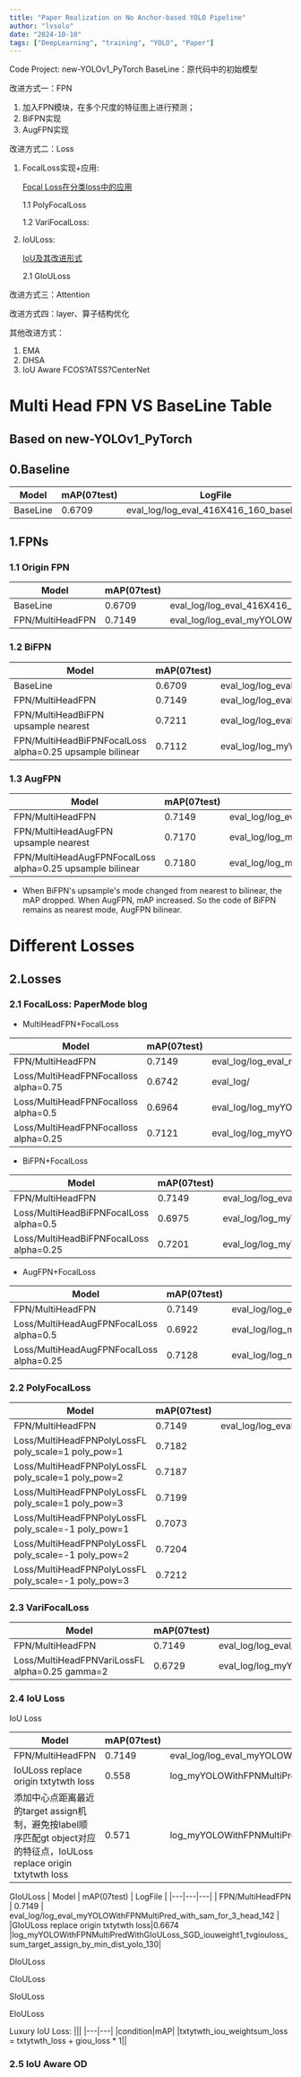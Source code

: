 ```yaml
---
title: "Paper Realization on No Anchor-based YOLO Pipeline"
author: "lvsolo"
date: "2024-10-10"
tags: ["DeepLearning", "training", "YOLO", "Paper"]
---
```


Code Project: new-YOLOv1_PyTorch
BaseLine：原代码中的初始模型

改进方式一：FPN
1. 加入FPN模块，在多个尺度的特征图上进行预测；
2. BiFPN实现
3. AugFPN实现

改进方式二：Loss
1. FocalLoss实现+应用: 

    [Focal Loss在分类loss中的应用](/content/posts/experiments_for_papers/focalloss.md)

    1.1 PolyFocalLoss

    1.2 VariFocalLoss:

2. IoULoss:

   [IoU及其改进形式](https://learnopencv.com/iou-loss-functions-object-detection/#iou-based-loss-functions)

    2.1 GIoULoss



改进方式三：Attention


改进方式四：layer、算子结构优化


其他改进方式：
1. EMA
2. DHSA
3. IoU Aware
FCOS?ATSS?CenterNet




# Multi Head FPN VS BaseLine Table
## Based on new-YOLOv1_PyTorch

## 0.Baseline

| Model | mAP(07test) | LogFile |
|---|---|---|
| BaseLine | 0.6709 | eval_log/log_eval_416X416_160_baseline |

## 1.FPNs
### 1.1 Origin FPN

| Model | mAP(07test) | LogFile |
|---|---|---|
| BaseLine | 0.6709 | eval_log/log_eval_416X416_160_baseline |
| FPN/MultiHeadFPN | 0.7149 | eval_log/log_eval_myYOLOWithFPNMultiPred_with_sam_for_3_head_142 |
### 1.2 BiFPN

| Model | mAP(07test) | LogFile |
|---|---|---|
| BaseLine | 0.6709 | eval_log/log_eval_416X416_160_baseline |
| FPN/MultiHeadFPN | 0.7149 | eval_log/log_eval_myYOLOWithFPNMultiPred_with_sam_for_3_head_142 |
| FPN/MultiHeadBiFPN upsample nearest | 0.7211 | eval_log/log_eval_myYOLOWithBiFPNMultiPred_with_sam_for_3_head_140 |
| FPN/MultiHeadBiFPNFocalLoss alpha=0.25 upsample bilinear | 0.7112 | eval_log/log_myYOLOWithBiFPNMultiPredFocalLoss_alpha0.25_bilinear_yolo_140 |

### 1.3 AugFPN

| Model | mAP(07test) | LogFile |
|---|---|---|
| FPN/MultiHeadFPN | 0.7149 | eval_log/log_eval_myYOLOWithFPNMultiPred_with_sam_for_3_head_142 |
| FPN/MultiHeadAugFPN upsample nearest | 0.7170 | eval_log/log_myYOLOWithAugFPNMultiPred_yolo_150 |
| FPN/MultiHeadAugFPNFocalLoss alpha=0.25 upsample bilinear | 0.7180 | eval_log/log_myYOLOWithAugFPNMultiPredFocalLoss_alpha0.25_bilinear_yolo_150 |

- When BiFPN's upsample's mode changed from nearest to bilinear, the mAP dropped. When AugFPN, mAP increased. So the code of BiFPN remains as nearest mode, AugFPN bilinear.

# Different Losses 
## 2.Losses
### 2.1 FocalLoss: PaperMode blog
- MultiHeadFPN+FocalLoss

| Model | mAP(07test) | LogFile |
|---|---|---|
| FPN/MultiHeadFPN | 0.7149 | eval_log/log_eval_myYOLOWithFPNMultiPred_with_sam_for_3_head_142 |
| Loss/MultiHeadFPNFocalloss alpha=0.75| 0.6742 | eval_log/|
| Loss/MultiHeadFPNFocalloss alpha=0.5| 0.6964 | eval_log/log_myYOLOWithFPNMultiPredFocalLoss_yolo_143_new |
| Loss/MultiHeadFPNFocalloss alpha=0.25| 0.7121 | eval_log/log_myYOLOWithFPNMultiPredFocalLoss_alpha0.25_yolo_154 |

- BiFPN+FocalLoss

| Model | mAP(07test) | LogFile |
|---|---|---|
| FPN/MultiHeadFPN | 0.7149 | eval_log/log_eval_myYOLOWithFPNMultiPred_with_sam_for_3_head_142 |
| Loss/MultiHeadBiFPNFocalLoss alpha=0.5| 0.6975 | eval_log/log_myYOLOWithBiFPNMultiPredFocalLoss_yolo_152 |
| Loss/MultiHeadBiFPNFocalLoss alpha=0.25| 0.7201 | eval_log/log_myYOLOWithBiFPNMultiPredFocalLoss_alpha0.25_yolo_141 |

- AugFPN+FocalLoss

| Model | mAP(07test) | LogFile |
|---|---|---|
| FPN/MultiHeadFPN | 0.7149 | eval_log/log_eval_myYOLOWithFPNMultiPred_with_sam_for_3_head_142 |
| Loss/MultiHeadAugFPNFocalLoss alpha=0.5| 0.6922 | eval_log/log_myYOLOWithAugFPNMultiPredFocalLoss_yolo_143 |
| Loss/MultiHeadAugFPNFocalLoss alpha=0.25| 0.7128 | eval_log/log_myYOLOWithAugFPNMultiPredFocalLoss_alpha0.25_yolo_154 |

### 2.2 PolyFocalLoss

| Model | mAP(07test) | LogFile |
|---|---|---|
| FPN/MultiHeadFPN | 0.7149 | eval_log/log_eval_myYOLOWithFPNMultiPred_with_sam_for_3_head_142 |
| Loss/MultiHeadFPNPolyLossFL poly_scale=1 poly_pow=1 | 0.7182 |  |
| Loss/MultiHeadFPNPolyLossFL poly_scale=1 poly_pow=2 | 0.7187 |  |
| Loss/MultiHeadFPNPolyLossFL poly_scale=1 poly_pow=3 | 0.7199 |  |
| Loss/MultiHeadFPNPolyLossFL poly_scale=-1 poly_pow=1| 0.7073 |  |
| Loss/MultiHeadFPNPolyLossFL poly_scale=-1 poly_pow=2| 0.7204 |  |
| Loss/MultiHeadFPNPolyLossFL poly_scale=-1 poly_pow=3| 0.7212 |  |

### 2.3 VariFocalLoss

| Model | mAP(07test) | LogFile |
|---|---|---|
| FPN/MultiHeadFPN | 0.7149 | eval_log/log_eval_myYOLOWithFPNMultiPred_with_sam_for_3_head_142 |
| Loss/MultiHeadFPNVariLossFL alpha=0.25 gamma=2 | 0.6729 | eval_log/log_myYOLOWithFPNMultiPredVariFocalLoss_yolo_160 |

### 2.4 IoU Loss
IoU Loss

| Model | mAP(07test) | LogFile |
|---|---|---|
| FPN/MultiHeadFPN | 0.7149 | eval_log/log_eval_myYOLOWithFPNMultiPred_with_sam_for_3_head_142 |
|IoULoss replace origin txtytwth loss|0.558 |log_myYOLOWithFPNMultiPredWithIoULoss_iouweight10_yolo_160|
|添加中心点距离最近的target assign机制，避免按label顺序匹配gt object对应的特征点，IoULoss replace origin txtytwth loss|0.571 |log_myYOLOWithFPNMultiPredWithIoULoss_iouweight10_targetassian_by_min_dist_yolo_160|

GIoULoss
| Model | mAP(07test) | LogFile |
|---|---|---|
| FPN/MultiHeadFPN | 0.7149 | eval_log/log_eval_myYOLOWithFPNMultiPred_with_sam_for_3_head_142 |
|GIoULoss replace origin txtytwth loss|0.6674 |log_myYOLOWithFPNMultiPredWithGIoULoss_SGD_iouweight1_tvgiouloss_sum_target_assign_by_min_dist_yolo_130|

DIoULoss

CIoULoss

SIoULoss

EIoULoss

Luxury IoU Loss:
|||
|---|---|
|condition|mAP|
|txtytwth_iou_weightsum_loss = txtytwth_loss + giou_loss * 1||

### 2.5 IoU Aware OD
